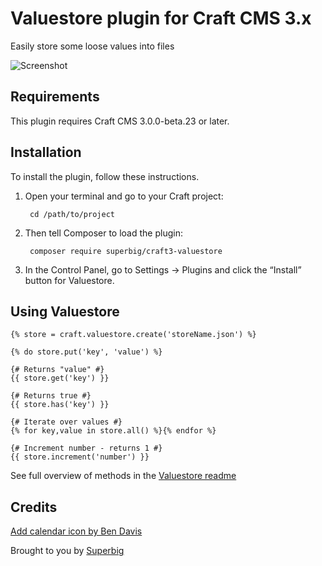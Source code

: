 # Valuestore plugin for Craft CMS 3.x

Easily store some loose values into files

![Screenshot](resources/img/icon.png)

## Requirements

This plugin requires Craft CMS 3.0.0-beta.23 or later.

## Installation

To install the plugin, follow these instructions.

1. Open your terminal and go to your Craft project:

        cd /path/to/project

2. Then tell Composer to load the plugin:

        composer require superbig/craft3-valuestore

3. In the Control Panel, go to Settings → Plugins and click the “Install” button for Valuestore.

## Using Valuestore

```twig
{% store = craft.valuestore.create('storeName.json') %}

{% do store.put('key', 'value') %}

{# Returns "value" #}
{{ store.get('key') }}

{# Returns true #}
{{ store.has('key') }}

{# Iterate over values #}
{% for key,value in store.all() %}{% endfor %}

{# Increment number - returns 1 #}
{{ store.increment('number') }}
```

See full overview of methods in the [Valuestore readme](https://github.com/spatie/valuestore)

## Credits

[Add calendar icon by Ben Davis](https://thenounproject.com/term/add-calendar/770071)

Brought to you by [Superbig](https://superbig.co)
